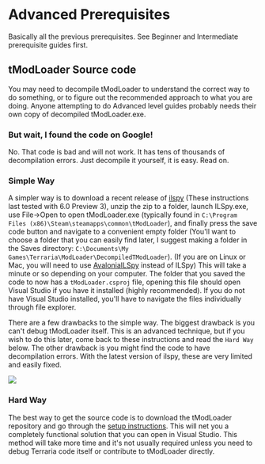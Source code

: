 # Advanced Prerequisites
Basically all the previous prerequisites. See Beginner and Intermediate prerequisite guides first. 

## tModLoader Source code
You may need to decompile tModLoader to understand the correct way to do something, or to figure out the recommended approach to what you are doing. Anyone attempting to do Advanced level guides probably needs their own copy of decompiled tModLoader.exe. 

### But wait, I found the code on Google!
No. That code is bad and will not work. It has tens of thousands of decompilation errors. Just decompile it yourself, it is easy. Read on.

### Simple Way
A simpler way is to download a recent release of [ilspy](https://github.com/icsharpcode/ILSpy/releases) (These instructions last tested with 6.0 Preview 3), unzip the zip to a folder, launch ILSpy.exe, use File->Open to open tModLoader.exe (typically found in `C:\Program Files (x86)\Steam\steamapps\common\tModLoader`), and finally press the save code button and navigate to a convenient empty folder (You'll want to choose a folder that you can easily find later, I suggest making a folder in the Saves directory: `C:\Documents\My Games\Terraria\ModLoader\DecompiledTModLoader`). (If you are on Linux or Mac, you will need to use [AvaloniaILSpy](https://github.com/icsharpcode/AvaloniaILSpy/releases) instead of ILSpy) This will take a minute or so depending on your computer. The folder that you saved the code to now has a `tModLoader.csproj` file, opening this file should open Visual Studio if you have it installed (highly recommended). If you do not have Visual Studio installed, you'll have to navigate the files individually through file explorer.

There are a few drawbacks to the simple way. The biggest drawback is you can't debug tModLoader itself. This is an advanced technique, but if you wish to do this later, come back to these instructions and read the `Hard Way` below. The other drawback is you might find the code to have decompilation errors. With the latest version of ilspy, these are very limited and easily fixed.

![](http://i.imgur.com/ZeXH2p5.png)

### Hard Way
The best way to get the source code is to download the tModLoader repository and go through the [setup instructions](https://github.com/tModLoader/tModLoader/wiki/tModLoader-guide-for-contributors#getting-the-tmodloader-code-for-the-first-time). This will net you a completely functional solution that you can open in Visual Studio. This method will take more time and it's not usually required unless you need to debug Terraria code itself or contribute to tModLoader directly. 